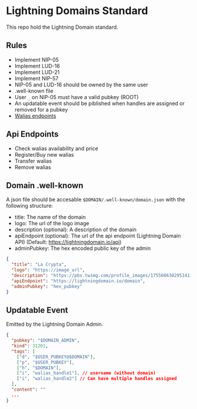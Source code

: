 # Lightning Domains Standard

This repo hold the Lightning Domain standard.

## Rules
- Implement NIP-05
- Implement LUD-16
- Implement LUD-21
- Implement NIP-57
- NIP-05 and LUD-16 should be owned by the same user
- .well-known file
- User `_` on NIP-05 must have a valid pubkey (ROOT)
- An updatable event should be piblished when handles are assigned or removed for a pubkey
- [Walias endpoints](./API_ENDPOINTS.md)

## Api Endpoints
- Check walias availability and price
- Register/Buy new walias
- Transfer walias
- Remove walias

## Domain .well-known

A json file should be accesable `$DOMAIN/.well-known/domain.json` with the following structure:

- title: The name of the domain
- logo: The url of the logo image
- description (optional): A description of the domain
- apiEndpoint (optional): The url of the api endpoint (Lightning Domain API) (Default: https://lightningdomain.io/api)
- adminPubkey: The hex encoded public key of the admin

```json
{
  "title": "La Crypta",
  "logo": "https://image_url",
  "description": "https://pbs.twimg.com/profile_images/1755606302951411712/5HjGkdHm_400x400.jpg",
  "apiEndpoint": "https://lightningdomain.io/domain",
  "adminPubkey": "hex_pubkey"
}
```

## Updatable Event

Emitted by the Lightning Domain Admin.

```json
{
  "pubkey": "$DOMAIN_ADMIN",
  "kind": 31201,
  "tags": [
    ["d", "$USER_PUBKEY@$DOMAIN"],
    ["p", "$USER_PUBKEY"],
    ["h", "$DOMAIN"],
    ["i", "walias_handle1"], // username (without domain)
    ["i", "walias_handle2"] // Can have multiple handles assigned
  ],
  "content": ""
  ...
}
```

